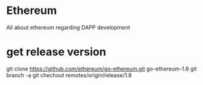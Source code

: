# Ethereum
All about ethereum regarding DAPP development
# get release version
git clone https://github.com/ethereum/go-ethereum.git go-ethereum-1.8
git branch -a
git chechout remotes/origin/release/1.8
